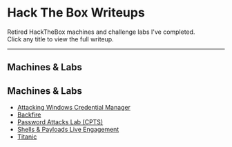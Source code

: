 # Hack The Box Writeups

Retired HackTheBox machines and challenge labs I've completed.  
Click any title to view the full writeup.

---

## Machines & Labs

## Machines & Labs

- [Attacking Windows Credential Manager](Attacking_Windows_Credential%20_Manager.md)
- [Backfire](Backfire.md)
- [Password Attacks Lab (CPTS)](Password-Attacks-Lab-CPTS.md)
- [Shells & Payloads Live Engagement](Shells%26Payloads-Live-Engagement.md)  <!-- encode & as %26 -->
- [Titanic](Titanic.md)
